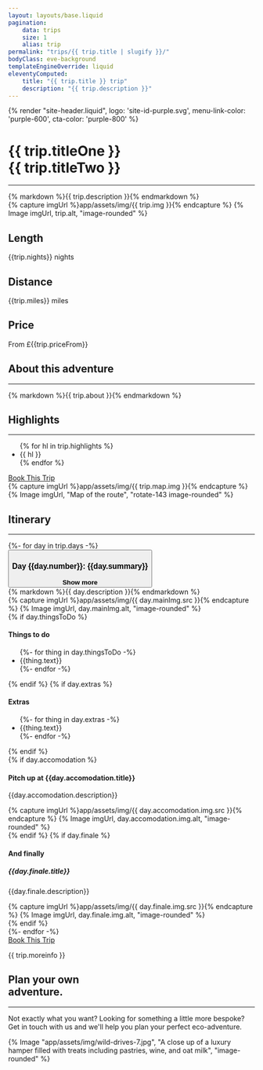 ```yaml
---
layout: layouts/base.liquid
pagination:
    data: trips
    size: 1
    alias: trip
permalink: "trips/{{ trip.title | slugify }}/"
bodyClass: eve-background
templateEngineOverride: liquid
eleventyComputed:
    title: "{{ trip.title }} trip"
    description: "{{ trip.description }}"
---
```

{% render "site-header.liquid", logo: 'site-id-purple.svg', menu-link-color: 'purple-600', cta-color: 'purple-800' %}
<main class="wrapper">
    <div class="grid-container align-items-top">
        <div class="grid-container__item-span-5">
            <h1 class="color-purple-900">{{ trip.titleOne }}<br>
                <span class="color-purple-700">{{ trip.titleTwo }}</span>
            </h1>
            <hr class="hr hr--green-500 hr" />
             {% markdown %}{{ trip.description }}{% endmarkdown %}
        </div>
        <div class="grid-container__item-span-3">
{% capture imgUrl %}app/assets/img/{{ trip.img }}{% endcapture %}
{% Image imgUrl, trip.alt, "image-rounded" %}
        </div>
    </div>
    <div class="container-33 text-align-center margin-spacing-a">
        <div class="item-1">
            <h2 class="h3">Length</h2>
            <p>{{trip.nights}} nights</p>
        </div>
        <div class="item-2">
            <h2 class="h3">Distance</h2>
            <p>{{trip.miles}} miles</p>
        </div>
        <div class="item-3">
            <h2 class="h3">Price</h2>
            <p>From £{{trip.priceFrom}}</p>
        </div>
    </div>
    <div class="margin-spacing-a">
        <div class="grid-container">
            <div class="grid-container__item-span-4">
        <h2 class="color-green-900">
                    About this adventure</h2>
            <hr class="hr hr--yellow-500 hr--margin-small" />
              {% markdown %}{{ trip.about }}{% endmarkdown %}
              <div class="margin-spacing-b">
                <h2 class="color-green-900 ">Highlights</h2>
            <hr class="hr hr--yellow-500 hr--margin-small" />
                <ul>
                {% for hl in trip.highlights %}
                    <li>{{ hl }}</li>
                {% endfor %}
                </ul>
            </div>
            <a href="" target="_blank" class="cta cta--no-margin cta--orange cta--with-icon">
                <i class="icon-trip"></i>Book This Trip
            </a>
            </div>
            <div class="grid-container__item-span-4">
                {% capture imgUrl %}app/assets/img/{{ trip.map.img }}{% endcapture %}
                {% Image imgUrl, "Map of the route", "rotate-143  image-rounded" %}
            </div>
        </div>
    </div>
    <div class="margin-spacing-a">
        <h2 class="color-green-900">Itinerary</h2>
        <hr class="hr hr--yellow-500 hr--margin-small" />
        {%- for day in trip.days  -%}
            <div class="collapsible">
                <button type="button" class="collapsible__button" data-bs-toggle="collapse" role="button" aria-expanded="false" aria-controls="day-{{day.number}}">
                    <h3>Day {{day.number}}: {{day.summary}}</h3>
                    <strong class="collapsible__toggle"><span class="icon icon-chevron collapsible__toggle-icon"></span>Show more</strong>
                </button>
                <div class="collapsible__content" id="day-{{day.number}}">
                    <div class="grid-container align-items-top">
                        <div class="grid-container__item-span-5">
                            {% markdown %}{{ day.description }}{% endmarkdown %}
                        </div>
                        <div class="grid-container__item-span-3">
                            {% capture imgUrl %}app/assets/img/{{ day.mainImg.src }}{% endcapture %}
                            {% Image imgUrl, day.mainImg.alt, "image-rounded" %}
                        </div>
                    </div>
                    <div class="grid-container margin-spacing-b">
                        {% if day.thingsToDo %}
                        <div class="grid-container__item-span-4">
                            <h4 class="margin-bottom-1 color-purple-900">Things to do</h4>
                            <ul class="list-reset">
                                {%- for thing in day.thingsToDo  -%}
                                    <li><span class="icon-{{thing.icon}}"></span>{{thing.text}}</li>
                                {%- endfor -%}
                            </ul>
                        </div>
                        {% endif %}
                        {% if day.extras %}
                        <div class="grid-container__item-span-4">
                                <h4 class="margin-bottom-1 color-purple-900">Extras</h4>
                                <ul class="list-reset">
                                    {%- for thing in day.extras  -%}
                                        <li><span class="icon-{{thing.icon}}"></span>{{thing.text}}</li>
                                    {%- endfor -%}
                                </ul>
                        </div>
                        {% endif %}
                    </div>
                    <div class="grid-container align-items-top">
                        {% if day.accomodation %}
                        <div class="grid-container__item-span-4">
                            <h4>Pitch up at <span class="color-purple-600">{{day.accomodation.title}}</span></h3>
                            <p>{{day.accomodation.description}}</p>
                        </div>
                        <div class="grid-container__item-span-4">
                            {% capture imgUrl %}app/assets/img/{{ day.accomodation.img.src }}{% endcapture %}
                            {% Image imgUrl, day.accomodation.img.alt, "image-rounded" %}
                        </div>
                        {% endif %}
                        {% if day.finale %}
                        <div class="grid-container__item-span-4">
                            <h4>And finally</h3>
                            <h5>{{day.finale.title}}</h4>
                            <p>{{day.finale.description}}</p>
                        </div>
                        <div class="grid-container__item-span-4">
                            {% capture imgUrl %}app/assets/img/{{ day.finale.img.src }}{% endcapture %}
                            {% Image imgUrl, day.finale.img.alt, "image-rounded" %}
                        </div>
                        {% endif %}
                    </div>
                </div>
            </div>
        {%- endfor -%}
        <div class="margin-spacing-b">
            <a href="" target="_blank" class="cta cta--no-margin cta--orange cta--with-icon">
                <i class="icon-trip"></i>Book This Trip
            </a>
            <p>{{ trip.moreinfo }}</p>
        </div>
        <div class="grid-container margin-spacing-a">
            <div class="grid-container__item-span-4">
                <h2 class="color-purple-900">
                Plan your own<br />
                <span class="color-purple-600">adventure.</span>
                </h2>
                <hr class="hr hr--yellow-500 hr--margin-small" />
                <p class="color-neutral-900">
                Not exactly what you want? Looking for something a little more bespoke? Get in touch with us and we'll help you plan your perfect eco-adventure.
                </p>
            </div>
            <div class="grid-container__item-span-3">
                {% Image "app/assets/img/wild-drives-7.jpg", "A close up of a luxury hamper filled with treats including pastries, wine, and oat milk", "image-rounded" %}
            </div>
        </div>
    </div>
</main>

